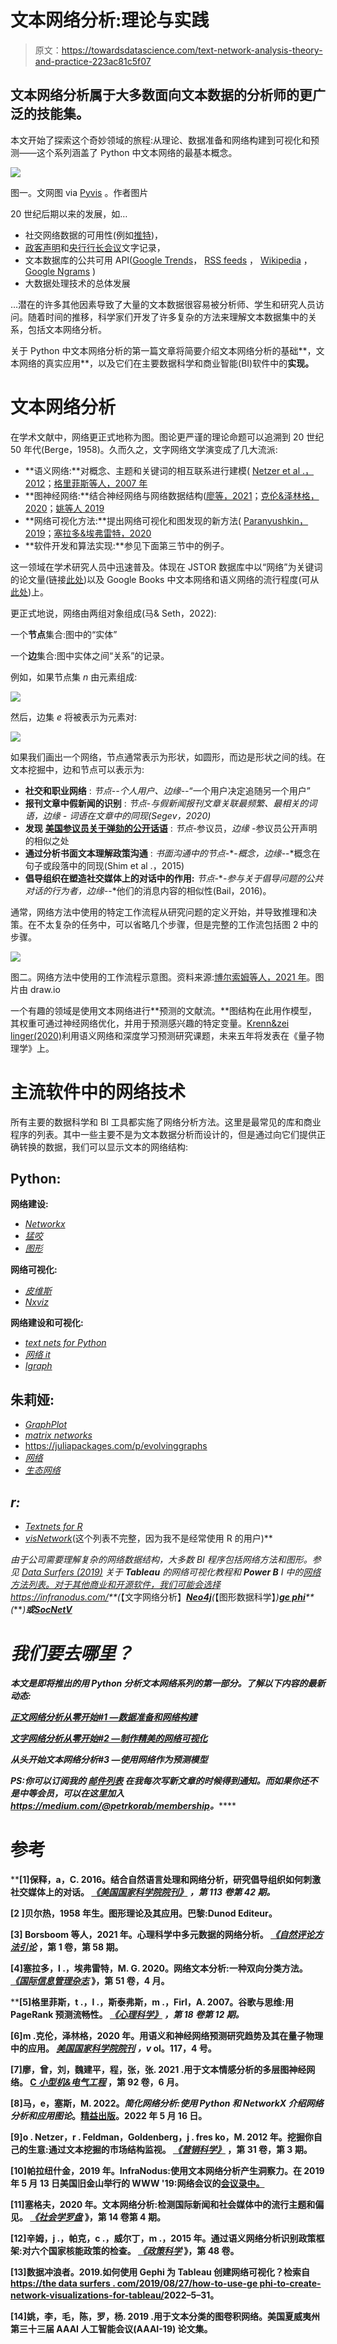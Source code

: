 # 文本网络分析:理论与实践

> 原文：<https://towardsdatascience.com/text-network-analysis-theory-and-practice-223ac81c5f07>

## 文本网络分析属于大多数面向文本数据的分析师的更广泛的技能集。

本文开始了探索这个奇妙领域的旅程:从理论、数据准备和网络构建到可视化和预测——这个系列涵盖了 Python 中文本网络的最基本概念。

![](img/72a9c96b19495d239861e1c6a0b06da1.png)

图一。文网图 via [Pyvis](https://pyvis.readthedocs.io/en/latest/) 。作者图片

20 世纪后期以来的发展，如…

*   社交网络数据的可用性(例如[推特](https://developer.twitter.com/en/docs/twitter-api))，
*   [政客声明](http://kremlin.ru/events/president/transcripts)和[央行行长会议](https://www.ecb.europa.eu/press/key/date/html/index.en.html)文字记录，
*   文本数据库的公共可用 API([Google Trends](https://pypi.org/project/pytrends/)， [RSS feeds](https://ec.europa.eu/eurostat/online-help/public/en/API_08_RSS_en/) ， [Wikipedia](https://www.programmableweb.com/api/wikipedia) ， [Google Ngrams](https://github.com/prasa-dd-vp/google_ngram_api) )
*   大数据处理技术的总体发展

…潜在的许多其他因素导致了大量的文本数据很容易被分析师、学生和研究人员访问。随着时间的推移，科学家们开发了许多复杂的方法来理解文本数据集中的关系，包括文本网络分析。

关于 Python 中文本网络分析的第一篇文章将简要介绍文本网络分析的基础**，文本网络的真实应用**，以及它们在主要数据科学和商业智能(BI)软件中的**实现。**

# 文本网络分析

在学术文献中，网络更正式地称为图。图论更严谨的理论命题可以追溯到 20 世纪 50 年代(Berge，1958)。久而久之，文字网络文学演变成了几大流派:

*   **语义网络:**对概念、主题和关键词的相互联系进行建模( [Netzer et al .，2012](https://pubsonline.informs.org/doi/10.1287/mksc.1120.0713)；[格里菲斯等人，2007 年](https://journals.sagepub.com/doi/10.1111/j.1467-9280.2007.02027.x)
*   **图神经网络:**结合神经网络与网络数据结构([廖等，2021](https://www.sciencedirect.com/science/article/abs/pii/S0045790621001051)；[克伦&泽林格，2020](https://www.pnas.org/doi/10.1073/pnas.1914370116)；[姚等人 2019](http://1.15.185.141/ir2019fall/pdf/wuhaoming.pdf)
*   **网络可视化方法:**提出网络可视化和图发现的新方法( [Paranyushkin，2019](https://noduslabs.com/wp-content/uploads/2019/06/InfraNodus-Paranyushkin-WWW19-Conference.pdf)；[塞拉多&埃弗雷特，2020](https://www.sciencedirect.com/science/article/abs/pii/S0268401218313914)
*   **软件开发和算法实现:**参见下面第三节中的例子。

这一领域在学术研究人员中迅速普及。体现在 JSTOR 数据库中以“网络”为关键词的论文量(链接[此处](https://constellate.org/builder/?keyword=network&unigrams=patients%2C+social))以及 Google Books 中文本网络和语义网络的流行程度(可从[此处](https://books.google.com/ngrams/graph?content=text+network%2C+semantic+network+analysis&year_start=1800&year_end=2019&corpus=26&smoothing=3&direct_url=t1%3B%2Ctext%20network%3B%2Cc0%3B.t1%3B%2Csemantic%20network%20analysis%3B%2Cc0#t1%3B%2Ctext%20network%3B%2Cc0%3B.t1%3B%2Csemantic%20network%20analysis%3B%2Cc00))上。

更正式地说，网络由两组对象组成(马& Seth，2022):

一个**节点**集合:图中的“实体”

一个**边**集合:图中实体之间“关系”的记录。

例如，如果节点集 *n* 由元素组成:

![](img/ec83c1fbfb244e0c71bcf9e5408a4e16.png)

然后，边集 *e* 将被表示为元素对:

![](img/4f6c3cb6a98d468fac3fc304b8e376b4.png)

如果我们画出一个网络，节点通常表示为形状，如圆形，而边是形状之间的线。在文本挖掘中，边和节点可以表示为:

*   **社交和职业网络** : *节点*-*-*个人用户、*边缘*-*-*“一个用户决定追随另一个用户”
*   **报刊文章中假新闻的识别** : *节点*-*与假新闻报刊文章关联最频繁、最相关的词语，*边缘* - 词语在文章中的同现(Segev，2020)*
*   **发现** [**美国参议员关于弹劾的公开话语**](https://www.jboy.space/blog/enemies-foreign-and-partisan.html) : *节点*-参议员，*边缘* -参议员公开声明的相似之处
*   **通过分析书面文本理解政策沟通** : *书面沟通中的节点*-*-*概念，*边缘*-*-*概念在句子或段落中的同现(Shim et al .，2015)
*   **倡导组织在塑造社交媒体上的对话中的作用:** *节点*-*-*参与关于倡导问题的公共对话的行为者，*边缘*-*-*他们的消息内容的相似性(Bail，2016)。

通常，网络方法中使用的特定工作流程从研究问题的定义开始，并导致推理和决策。在不太复杂的任务中，可以省略几个步骤，但是完整的工作流包括图 2 中的步骤。

![](img/f773523881e953ab89b78786170dc14b.png)

图二。网络方法中使用的工作流程示意图。资料来源:[博尔索姆等人，2021 年](https://www.nature.com/articles/s43586-021-00055-w.pdf)。图片由 draw.io

一个有趣的领域是使用文本网络进行**预测的文献流。**图结构在此用作模型，其权重可通过神经网络优化，并用于预测感兴趣的特定变量。[Krenn&zei linger(2020)](https://www.pnas.org/doi/10.1073/pnas.1914370116)利用语义网络和深度学习预测研究课题，未来五年将发表在《量子物理学》上。

# **主流软件中的网络技术**

所有主要的数据科学和 BI 工具都实施了网络分析方法。这里是最常见的库和商业程序的列表。其中一些主要不是为文本数据分析而设计的，但是通过向它们提供正确转换的数据，我们可以显示文本的网络结构:

## Python:

**网络建设:**

*   [*Networkx*](https://pypi.org/project/networkx/)
*   [*猛咬*](https://snap.stanford.edu/snappy/index.html)
*   [*图形*](https://pypi.org/project/GraphiPy/)

**网络可视化:**

*   [*皮维斯*](https://pyvis.readthedocs.io/en/latest/)
*   [*Nxviz*](https://pypi.org/project/nxviz/)

**网络建设和可视化:**

*   [*text nets for Python*](https://textnets.readthedocs.io/en/stable/)
*   [*网络 it*](https://networkit.github.io/)
*   [*Igraph*](https://igraph.org/python/)

## 朱莉娅:

*   [*GraphPlot*](https://github.com/JuliaGraphs/GraphPlot.jl)
*   [*matrix networks*](https://juliapackages.com/p/matrixnetworks)
*   <https://juliapackages.com/p/evolvinggraphs>
*   *[*网络*](https://juliapackages.com/p/networks)*
*   *[*生态网络*](http://docs.ecojulia.org/EcologicalNetworks.jl/stable/#EcologicalNetworks)*

## *r:*

*   *[*Textnets for R*](https://github.com/cbail/textnets)*
*   *[*visNetwork*](https://datastorm-open.github.io/visNetwork/)*(这个列表不完整，因为我不是经常使用 R 的用户)**

*由于公司需要理解复杂的网络数据结构，大多数 BI 程序包括网络方法和图形。参见 [Data Surfers (2019)](https://thedatasurfers.com/2019/08/27/how-to-use-gephi-to-create-network-visualizations-for-tableau/) 关于 **Tableau** 的网络可视化教程和 **Power B** I 中的[网络方法列表。对于其他商业和开源软件，我们可能会选择](https://appsource.microsoft.com/en-us/marketplace/apps?search=network&page=1&product=power-bi%3Bpower-bi-visuals)<https://infranodus.com/>**(*【文字网络分析】*[**Neo4j**](https://neo4j.com/product/)(*【图形数据科学】*)[**ge phi**](https://gephi.org/)**(****)**或[**SocNetV**](https://socnetv.org/)***

# *****我们要去哪里？*****

*****本文是即将推出的用 Python 分析文本网络系列的第一部分。了解以下内容的最新动态:*****

*****[**正文网络分析从零开始#1 —数据准备和网络构建**](https://petrkorab.medium.com/text-network-analysis-a-concise-review-of-network-construction-methods-8e875108f058)*****

*****[**文字网络分析从零开始#2 —制作精美的网络可视化**](/text-network-analysis-generate-beautiful-network-visualisations-a373dbe183ca)*****

*******从头开始文本网络分析#3 —使用网络作为预测模型*******

******PS:你可以订阅我的* [*邮件列表*](https://medium.com/subscribe/@petrkorab) *在我每次写新文章的时候得到通知。而如果你还不是中等会员，可以在这里加入*<https://medium.com/@petrkorab/membership>**。*******

# ******参考******

******[1]保释，a，C. 2016。结合自然语言处理和网络分析，研究倡导组织如何刺激社交媒体上的对话。 [*《美国国家科学院院刊》*](https://www.pnas.org/doi/pdf/10.1073/pnas.1607151113) *，*第 113 卷第 42 期。******

******[2 ]贝尔热，1958 年生。图形理论及其应用。巴黎:Dunod Editeur。******

******[3] Borsboom 等人，2021 年。心理科学中多元数据的网络分析。 [*《自然评论方法引论*](https://www.nature.com/articles/s43586-021-00055-w.pdf) ，第 1 卷，第 58 期。******

******[4]塞拉多，l .，埃弗雷特，M. G. 2020。网络文本分析:一种双向分类方法。 [*《国际信息管理杂志*](https://www.sciencedirect.com/science/article/abs/pii/S0268401218313914) 》，第 51 卷，4 月。******

******[5]格里菲斯，t .，l .，斯泰弗斯，m .，Firl，A. 2007。谷歌与思维:用 PageRank 预测流畅性。 [*《心理科学》*](https://journals.sagepub.com/doi/10.1111/j.1467-9280.2007.02027.x) *，*第 18 卷第 12 期。******

******[6]m .克伦，泽林格，2020 年。用语义和神经网络预测研究趋势及其在量子物理中的应用。 [*美国国家科学院院刊*](https://www.pnas.org/doi/10.1073/pnas.1914370116) *，v* ol。117，4 号。******

******[7]廖，曾，刘，魏建平，程，张，张. 2021 .用于文本情感分析的多层图神经网络。 [C *小型机&电气工程*](https://www.sciencedirect.com/science/article/abs/pii/S0045790621001051) ，第 92 卷，6 月。******

******[8]马，e，塞斯，M. 2022。*简化网络分析:使用 Python 和 NetworkX 介绍网络分析和应用图论*。[精益出版](https://leanpub.com/nams)。2022 年 5 月 16 日。******

******[9]o . Netzer，r . Feldman，Goldenberg，j . fres ko，M. 2012 年。挖掘你自己的生意:通过文本挖掘的市场结构监视。 [*《营销科学》*](https://pubsonline.informs.org/doi/10.1287/mksc.1120.0713) ，第 31 卷，第 3 期。******

******[10]帕拉纽什金，2019 年。InfraNodus:使用文本网络分析产生洞察力。在 2019 年 5 月 13 日美国旧金山举行的 WWW '19:网络会议的[会议录中。](https://noduslabs.com/wp-content/uploads/2019/06/InfraNodus-Paranyushkin-WWW19-Conference.pdf)******

******[11]塞格夫，2020 年。文本网络分析:检测国际新闻和社会媒体中的流行主题和偏见。 [*《社会学罗盘*](https://compass.onlinelibrary.wiley.com/doi/abs/10.1111/soc4.12779) 》，第 14 卷第 4 期。******

******[12]辛姆，j .，帕克，c .，威尔丁，m .，2015 年。通过语义网络分析识别政策框架:对六个国家核能政策的检查。 [*《政策科学*](https://link.springer.com/article/10.1007/s11077-015-9211-3) 》，第 48 卷。******

******[13]数据冲浪者。2019.如何使用 Gephi 为 Tableau 创建网络可视化？检索自[https://the data surfers . com/2019/08/27/how-to-use-ge phi-to-create-network-visualizations-for-tableau/](https://thedatasurfers.com/2019/08/27/how-to-use-gephi-to-create-network-visualizations-for-tableau/)2022–5–31。******

******[14]姚，李，毛，陈，罗，杨. 2019 .用于文本分类的图卷积网络。美国夏威夷州第三十三届 AAAI 人工智能会议(AAAI-19) 论文集。******